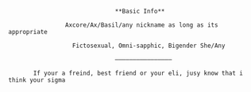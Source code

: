                                   **Basic Info**
                                  
                    Axcore/Ax/Basil/any nickname as long as its appropriate

                      Fictosexual, Omni-sapphic, Bigender She/Any
                    
                                  ————————————————

           If your a freind, best friend or your eli, jusy know that i think your sigma

                                

